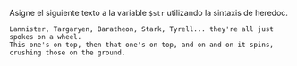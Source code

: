 
Asigne el siguiente texto a la variable `$str` utilizando la sintaxis de heredoc.

    Lannister, Targaryen, Baratheon, Stark, Tyrell... they're all just spokes on a wheel.
    This one's on top, then that one's on top, and on and on it spins, crushing those on the ground.
